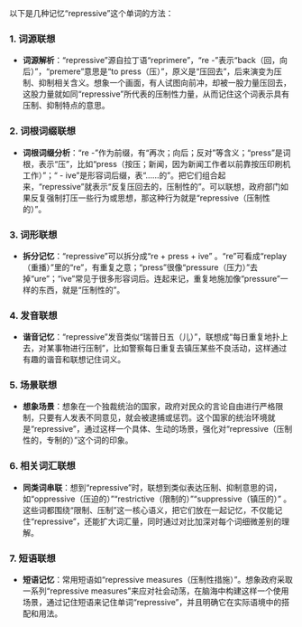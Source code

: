 以下是几种记忆“repressive”这个单词的方法：

### 1. 词源联想
- **词源解析**：“repressive”源自拉丁语“reprimere”，“re -”表示“back（回，向后）”，“premere”意思是“to press（压）”，原义是“压回去”，后来演变为压制、抑制相关含义。想象一个画面，有人试图向前冲，却被一股力量压回去，这股力量就如同“repressive”所代表的压制性力量，从而记住这个词表示具有压制、抑制特点的意思。

### 2. 词根词缀联想
 - **词根词缀分析**：“re -”作为前缀，有“再次；向后；反对”等含义；“press”是词根，表示“压”，比如“press（按压；新闻，因为新闻工作者以前靠按压印刷机工作）”；“ - ive”是形容词后缀，表“……的”。把它们组合起来，“repressive”就表示“反复压回去的，压制性的”。可以联想，政府部门如果反复强制打压一些行为或思想，那这种行为就是“repressive（压制性的）”。

### 3. 词形联想
 - **拆分记忆**：“repressive”可以拆分成“re + press + ive” 。“re”可看成“replay（重播）”里的“re”，有重复之意；“press”很像“pressure（压力）”去掉“ure”；“ive”常见于很多形容词后。连起来记，重复地施加像“pressure”一样的东西，就是“压制性的”。

### 4. 发音联想
 - **谐音记忆**：“repressive”发音类似“瑞普日五（儿）”，联想成“每日重复地扑上去，对某事物进行压制”，比如警察每日重复去镇压某些不良活动，这样通过有趣的谐音和联想记住词义。

### 5. 场景联想
 - **想象场景**：想象在一个独裁统治的国家，政府对民众的言论自由进行严格限制，只要有人发表不同意见，就会被逮捕或惩罚。这个国家的统治环境就是“repressive”，通过这样一个具体、生动的场景，强化对“repressive（压制性的，专制的）”这个词的印象。

### 6. 相关词汇联想
 - **同类词串联**：想到“repressive”时，联想到类似表达压制、抑制意思的词，如“oppressive（压迫的）”“restrictive（限制的）”“suppressive（镇压的）” 。这些词都围绕“限制、压制”这一核心语义，把它们放在一起记忆，不仅能记住“repressive”，还能扩大词汇量，同时通过对比加深对每个词细微差别的理解。

### 7. 短语联想
 - **短语记忆**：常用短语如“repressive measures（压制性措施）”。想象政府采取一系列“repressive measures”来应对社会动荡，在脑海中构建这样一个使用场景，通过记住短语来记住单词“repressive”，并且明确它在实际语境中的搭配和用法。 